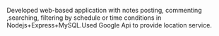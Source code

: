 Developed web-based application with notes posting, commenting ,searching, filtering by schedule or time conditions in Nodejs+Express+MySQL.Used Google Api to provide location service.